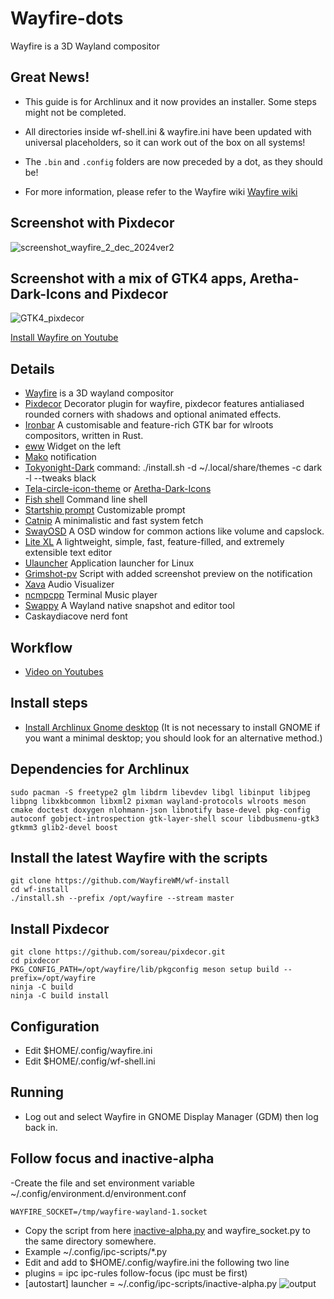 # Wayfire-dots
Wayfire is a 3D Wayland compositor
## Great News! 
- This guide is for Archlinux and it now provides an installer. Some steps might not be completed.

- All directories inside wf-shell.ini & wayfire.ini have been updated with universal placeholders, so it can work out of the box on all systems!

- The ```.bin``` and ```.config``` folders are now preceded by a dot, as they should be!

- For more information, please refer to the Wayfire wiki [Wayfire wiki](https://github.com/WayfireWM/wayfire/wiki)
## Screenshot with Pixdecor
![screenshot_wayfire_2_dec_2024ver2](https://github.com/user-attachments/assets/6ce465da-e8a9-45d5-a87c-8932cd7ae366)

## Screenshot with a mix of GTK4 apps, Aretha-Dark-Icons and Pixdecor 
![GTK4_pixdecor](https://github.com/user-attachments/assets/58606e37-6f79-4ad9-b1cf-20cef66b1213)


[Install Wayfire on Youtube](https://youtu.be/abtU54uMXH0)

## Details
- [Wayfire](https://github.com/WayfireWM/wayfire) is a 3D wayland compositor
- [Pixdecor](https://github.com/soreau/pixdecor) Decorator plugin for wayfire, pixdecor features antialiased rounded corners with shadows and optional animated effects.
- [Ironbar](https://github.com/JakeStanger/ironbar) A customisable and feature-rich GTK bar for wlroots compositors, written in Rust.
- [eww](https://github.com/elkowar/eww) Widget on the left
- [Mako](https://github.com/emersion/mako) notification
- [Tokyonight-Dark](https://github.com/Fausto-Korpsvart/Tokyo-Night-GTK-Theme) command: ./install.sh -d ~/.local/share/themes -c dark -l --tweaks black
- [Tela-circle-icon-theme](https://github.com/vinceliuice/Tela-circle-icon-theme#tela-circle-icon-theme) or [Aretha-Dark-Icons](https://www.gnome-look.org/p/2180417) 
- [Fish shell](https://github.com/fish-shell/fish-shell) Command line shell
- [Startship prompt](https://starship.rs/) Customizable prompt
- [Catnip](https://github.com/iinsertNameHere/catnip) A minimalistic and fast system fetch
- [SwayOSD](https://github.com/ErikReider/SwayOSD) A OSD window for common actions like volume and capslock.
- [Lite XL](https://lite-xl.com/) A lightweight, simple, fast, feature-filled, and extremely extensible text editor
- [Ulauncher](https://ulauncher.io/) Application launcher for Linux
- [Grimshot-pv](https://github.com/ferdiebergado/grimshot-pv) Script with added screenshot preview on the notification
- [Xava](https://github.com/nikp123/xava#programming-opengl-shaders) Audio Visualizer
- [ncmpcpp](https://github.com/ncmpcpp/ncmpcpp) Terminal Music player
- [Swappy](https://github.com/jtheoof/swappy) A Wayland native snapshot and editor tool
- Caskaydiacove nerd font

## Workflow
- [Video on Youtubes](https://youtu.be/5dzgKCZbSlA)

## Install steps
- [Install Archlinux Gnome desktop](https://www.youtube.com/watch?v=8nlo7LewC5Q)
(It is not necessary to install GNOME if you want a minimal desktop; you should look for an alternative method.)
  
## Dependencies for Archlinux
```
sudo pacman -S freetype2 glm libdrm libevdev libgl libinput libjpeg libpng libxkbcommon libxml2 pixman wayland-protocols wlroots meson cmake doctest doxygen nlohmann-json libnotify base-devel pkg-config autoconf gobject-introspection gtk-layer-shell scour libdbusmenu-gtk3 gtkmm3 glib2-devel boost
```

## Install the latest Wayfire with the scripts
```
git clone https://github.com/WayfireWM/wf-install
cd wf-install
./install.sh --prefix /opt/wayfire --stream master
```
## Install Pixdecor
```
git clone https://github.com/soreau/pixdecor.git
cd pixdecor
PKG_CONFIG_PATH=/opt/wayfire/lib/pkgconfig meson setup build --prefix=/opt/wayfire
ninja -C build
ninja -C build install
```
## Configuration
- Edit $HOME/.config/wayfire.ini
- Edit $HOME/.config/wf-shell.ini


## Running
- Log out and select Wayfire in GNOME Display Manager (GDM) then log back in.

## Follow focus and inactive-alpha
-Create the file and set environment variable ~/.config/environment.d/environment.conf
```
WAYFIRE_SOCKET=/tmp/wayfire-wayland-1.socket
```
- Copy the script from here [inactive-alpha.py](https://github.com/WayfireWM/pywayfire/tree/main/scripts) and wayfire_socket.py to the same directory somewhere.
- Example ~/.config/ipc-scripts/*.py
- Edit and add to $HOME/.config/wayfire.ini the following two line 
- plugins = ipc ipc-rules follow-focus (ipc must be first)
- [autostart] launcher = ~/.config/ipc-scripts/inactive-alpha.py
![output](https://github.com/bluebyt/Wayfire-dots/assets/18442224/7d4a0a2a-c415-488a-8063-2e72946b823a)
